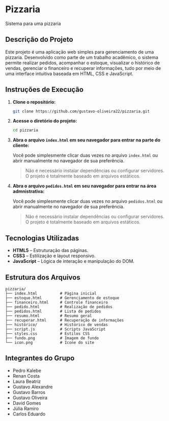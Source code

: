 # Pizzaria
Sistema para uma pizzaria

##  Descrição do Projeto

Este projeto é uma aplicação web simples para gerenciamento de uma pizzaria. Desenvolvido como parte de um trabalho acadêmico, o sistema permite realizar pedidos, acompanhar o estoque, visualizar o histórico de vendas, gerenciar o financeiro e recuperar informações, tudo por meio de uma interface intuitiva baseada em HTML, CSS e JavaScript.

##  Instruções de Execução

1. **Clone o repositório:**

   ```bash
   git clone https://github.com/gustavo-oliveira22/pizzaria.git
   ```

2. **Acesse o diretório do projeto:**

   ```bash
   cd pizzaria
   ```

3. **Abra o arquivo `index.html` em seu navegador para entrar na parte do cliente:**

   Você pode simplesmente clicar duas vezes no arquivo `index.html` ou abrir manualmente no navegador de sua preferência.

   >  Não é necessário instalar dependências ou configurar servidores. O projeto é totalmente baseado em arquivos estáticos.

4. **Abra o arquivo `pedidos.html` em seu navegador para entrar na área admnistrativa:**

   Você pode simplesmente clicar duas vezes no arquivo `pedidos.html` ou abrir manualmente no navegador de sua preferência.

   >  Não é necessário instalar dependências ou configurar servidores. O projeto é totalmente baseado em arquivos estáticos.

##  Tecnologias Utilizadas

- **HTML5** – Estruturação das páginas.
- **CSS3** – Estilização e layout responsivo.
- **JavaScript** – Lógica de interação e manipulação do DOM.

##  Estrutura dos Arquivos

```
pizzaria/
├── index.html          # Página inicial
├── estoque.html        # Gerenciamento de estoque
├── financeiro.html     # Controle financeiro
├── pedido.html         # Realização de pedidos
├── pedidos.html        # Lista de pedidos
├── resumo.html         # Resumo geral
├── recuperar.html      # Recuperação de informações
├── histórico/          # Histórico de vendas
├── script.js           # Scripts JavaScript
├── styles.css          # Estilos CSS
├── fundo.png           # Imagem de fundo
└── icon.png            # Ícone do site
```

##  Integrantes do Grupo

- Pedro Kalebe  
- Renan Costa  
- Laura Beatriz  
- Gustavo Alexandre  
- Gustavo Barros  
- Gustavo Oliveira  
- David Gomes  
- Júlia Ramiro  
- Carlos Eduardo

